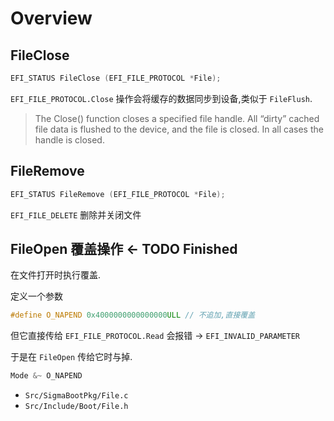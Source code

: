 # Overview

## FileClose

```c++
EFI_STATUS FileClose (EFI_FILE_PROTOCOL *File);
```

`EFI_FILE_PROTOCOL.Close` 操作会将缓存的数据同步到设备,类似于 `FileFlush`.

> The Close() function closes a specified file handle. All “dirty” cached file data is flushed to the device, and the file is closed. In all cases the handle is closed.

## FileRemove

```c++
EFI_STATUS FileRemove (EFI_FILE_PROTOCOL *File);
```

`EFI_FILE_DELETE` 删除并关闭文件

## FileOpen 覆盖操作 <- TODO Finished

在文件打开时执行覆盖.

定义一个参数

```c++
#define O_NAPEND 0x4000000000000000ULL // 不追加,直接覆盖
```

但它直接传给 `EFI_FILE_PROTOCOL.Read` 会报错 -> `EFI_INVALID_PARAMETER`

于是在 `FileOpen` 传给它时与掉.

```c++
Mode &~ O_NAPEND
```

- `Src/SigmaBootPkg/File.c`
- `Src/Include/Boot/File.h`


